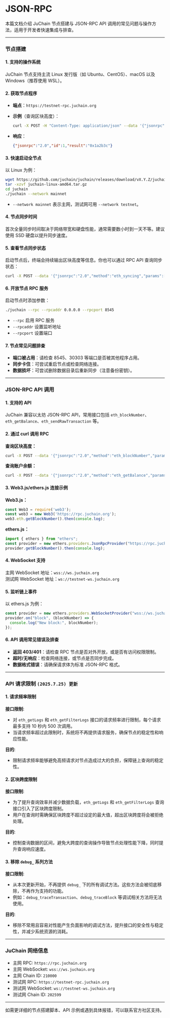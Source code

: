 # JSON-RPC

本篇文档介绍 JuChain 节点搭建与 JSON-RPC API 调用的常见问题与操作方法，适用于开发者快速集成与排查。

***

### 节点搭建

#### 1. 支持的操作系统

JuChain 节点支持主流 Linux 发行版（如 Ubuntu、CentOS）、macOS 以及 Windows（推荐使用 WSL）。

#### 2. 获取节点程序



* **端点**：`https://testnet-rpc.juchain.org`
*   **示例**（查询区块高度）：

    ```bash
    curl -X POST -H "Content-Type: application/json" --data '{"jsonrpc":"2.0","method":"eth_blockNumber","params":[],"id":1}' https://testnet-rpc.juchain.org
    ```
*   **响应**：

    ```json
    {"jsonrpc":"2.0","id":1,"result":"0x1a2b3c"}
    ```

#### 3. 快速启动全节点

以 Linux 为例：

```bash
wget https://github.com/juchain/juchain/releases/download/vX.Y.Z/juchain-linux-amd64.tar.gz
tar -xzvf juchain-linux-amd64.tar.gz
cd juchain
./juchain --network mainnet
```

* `--network mainnet` 表示主网，测试网可用 `--network testnet`。

#### 4. 节点同步时间

首次全量同步时间取决于网络带宽和硬盘性能，通常需要数小时到一天不等。建议使用 SSD 硬盘以提升同步速度。

#### 5. 查看节点同步状态

启动节点后，终端会持续输出区块高度等信息。你也可以通过 RPC API 查询同步状态：

```bash
curl -X POST --data '{"jsonrpc":"2.0","method":"eth_syncing","params":[],"id":1}' https://testnet-rpc.juchain.org
```

#### 6. 开放节点 RPC 服务

启动节点时添加参数：

```bash
./juchain --rpc --rpcaddr 0.0.0.0 --rpcport 8545
```

* `--rpc` 启用 RPC 服务
* `--rpcaddr` 设置监听地址
* `--rpcport` 设置端口

#### 7. 节点常见问题排查

* **端口被占用**：请检查 8545、30303 等端口是否被其他程序占用。
* **同步卡住**：可尝试重启节点或检查网络连接。
* **数据损坏**：可尝试删除数据目录后重新同步（注意备份密钥）。

***

### JSON-RPC API 调用

#### 1. 支持的 API

JuChain 兼容以太坊 JSON-RPC API，常用接口包括 `eth_blockNumber`、`eth_getBalance`、`eth_sendRawTransaction` 等。

#### 2. 通过 curl 调用 RPC

**查询区块高度：**

```bash
curl -X POST --data '{"jsonrpc":"2.0","method":"eth_blockNumber","params":[],"id":1}' https://rpc.juchain.org
```

**查询账户余额：**

```bash
curl -X POST --data '{"jsonrpc":"2.0","method":"eth_getBalance","params":["0xYourAddress","latest"],"id":1}' https://rpc.juchain.org
```

#### 3. Web3.js/ethers.js 连接示例

**Web3.js：**

```js
const Web3 = require('web3');
const web3 = new Web3('https://rpc.juchain.org');
web3.eth.getBlockNumber().then(console.log);
```

**ethers.js：**

```js
import { ethers } from "ethers";
const provider = new ethers.providers.JsonRpcProvider("https://rpc.juchain.org");
provider.getBlockNumber().then(console.log);
```

#### 4. WebSocket 支持

主网 WebSocket 地址：`wss://ws.juchain.org`\
测试网 WebSocket 地址：`ws://testnet-ws.juchain.org`

#### 5. 监听链上事件

以 ethers.js 为例：

```js
const provider = new ethers.providers.WebSocketProvider("wss://ws.juchain.org");
provider.on("block", (blockNumber) => {
  console.log("New block:", blockNumber);
});
```

#### 6. API 调用常见错误及排查

* **返回 403/401**：请检查 RPC 节点是否对外开放，或是否有访问权限限制。
* **超时/无响应**：检查网络连接，或节点是否同步完成。
* **数据格式错误**：请确保请求体为标准 JSON-RPC 格式。

***

### API 请求限制 `(2025.7.25) 更新`

#### 1. 请求频率限制

**接口限制**:

* 对 `eth_getLogs` 和 `eth_getFilterLogs` 接口的请求频率进行限制，每个请求最多支持 10 秒内 500 次调用。
* 当请求频率超过此限制时，系统将不再提供请求服务，确保节点的稳定性和响应性能。

**目的**:

* 限制请求频率能够避免高频请求对节点造成过大的负担，保障链上查询的稳定性。

#### 2. 区块跨度限制

**接口限制**:

* 为了提升查询效率并减少数据负载，`eth_getLogs` 和 `eth_getFilterLogs` 查询接口引入了区块跨度限制。
* 用户在查询时需确保区块跨度不超过设定的最大值，超出区块跨度将会被拒绝处理。

**目的**:

* 控制查询数据的区间，避免大跨度的查询操作导致节点处理性能下降，同时提升查询响应速度。

#### 3. 移除 `debug_` 系列方法

**接口限制**:

* 从本次更新开始，不再提供 `debug_` 下的所有调试方法。这些方法会被彻底移除，不再作为支持的功能。
* 例如：`debug_traceTransaction`、`debug_traceBlock` 等调试相关方法将无法使用。

**目的**:

* 移除不常用且容易对性能产生负面影响的调试方法，提升接口的安全性与稳定性，并减少系统资源的消耗。

***

### JuChain 网络信息

* 主网 RPC: `https://rpc.juchain.org`
* 主网 WebSocket: `wss://ws.juchain.org`
* 主网 Chain ID: `210000`
* 测试网 RPC: `https://testnet-rpc.juchain.org`
* 测试网 WebSocket: `ws://testnet-ws.juchain.org`
* 测试网 Chain ID: `202599`

***

如需更详细的节点搭建脚本、API 示例或遇到具体报错，可以联系官方社区支持。
